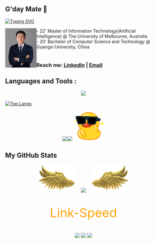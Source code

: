 ## G'day Mate 👋

<a href="https://git.io/typing-svg"><img src="https://readme-typing-svg.demolab.com?font=Fira+Code&pause=1000&random=false&width=435&lines=I'm+Jeff(Puyu)+Li.+;My+Conquest+is+the+Sea+of+Stars." alt="Typing SVG" /></a>
<br />

<p align="center">
    <img align="left" src="https://github.com/lpy5618/lpy5618/blob/main/profile.jpg" alt="Profile Image" width="20%" height="20%">

  <p clear="right">
    - 22' Master of Information Technology(Artificial Intelligence) @ The University of Melbourne, Australia <br />
    - 20' Bachelor of Computer Science and Technology @ Guangxi University, China 
    <br />
    <br />
    <h3> Reach me: 
    <a href="https://www.linkedin.com/in/puyuli/">LinkedIn</a>
    |
    <a href="mailto:puyuli0630@gmail.com?">Email</a>
    </h3>
  </p>
</p>

## Languages and Tools :

<p align="center">
  <a href="https://skillicons.dev">
    <img src="https://skillicons.dev/icons?i=python,java,c,flask,react,vue,vuetify,javascript,html,css,git,github,mysql,mongodb,opencv,tensorflow,sklearn,postman,ps,pr,ai,aws" />
  </a>
</p>

[![Top Langs](https://github-readme-stats.vercel.app/api/top-langs/?username=lpy5618)](https://github.com/lpy5618/github-readme-stats)

<!-- 访问数据-鸭鸭-->
<div align="center"> <img src="https://komarev.com/ghpvc/?username=lpy5618&amp;label=Views&amp;color=0e75b6&amp;style=flat"style="max-width: 100%;"><img src="https://badges.pufler.dev/visits/lpy5618/lpy5618?color=black&logo=github&style=flat-square">
<img src="https://github.com/lpy5618/lpy5618/blob/main/images/duck.gif?raw=true"width="20%">
</div>



## My GitHub Stats

<div align="center">
<img width="120" src="https://github.com/lpy5618/lpy5618/blob/main/images/chibang_left.png?raw=true" />&emsp;
<img align="center" src="https://github-readme-streak-stats.herokuapp.com/?user=lpy5618&theme=transparent&hide_border=true" />
&emsp;<img width="120" src="https://github.com/lpy5618/lpy5618/blob/main/images/chibang_right.png?raw=true" />
</div>

<!--Link-Speed-->
<div align="center" class="contain"><p style="font-size:40px;color:orange">Link-Speed</p>
</div>

<div align="center"> <img src="https://stats.justsong.cn/api/website/?url=https://github.com/&style=flat&logo=github">
<img src="https://stats.justsong.cn/api/website/?url=https://google.com/&style=flat&logo=google">
<img src="https://stats.justsong.cn/api/website/?url=https://telegram.org/&style=flat&logo=telegram">
</div>

<!--
**lpy5618/lpy5618** is a ✨ _special_ ✨ repository because its `README.md` (this file) appears on your GitHub profile.

Here are some ideas to get you started:

- 🔭 I’m currently working on ...
- 🌱 I’m currently learning ...
- 👯 I’m looking to collaborate on ...
- 🤔 I’m looking for help with ...
- 💬 Ask me about ...
- 📫 How to reach me: ...
- 😄 Pronouns: ...
- ⚡ Fun fact: ...
-->
